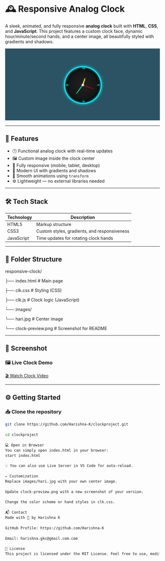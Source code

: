 # 🕰️ Responsive Analog Clock

A sleek, animated, and fully responsive **analog clock** built with **HTML**, **CSS**, and **JavaScript**. This project features a custom clock face, dynamic hour/minute/second hands, and a center image, all beautifully styled with gradients and shadows.

![Clock Preview](clock_preview.png)

---

## 🚀 Features

- 🕒 Functional analog clock with real-time updates
- 🖼️ Custom image inside the clock center
- 📱 Fully responsive (mobile, tablet, desktop)
- 🌈 Modern UI with gradients and shadows
- 💫 Smooth animations using `transform`
- ⚙️ Lightweight — no external libraries needed

---

## 🛠️ Tech Stack

| Technology | Description |
|------------|-------------|
| HTML5 | Markup structure |
| CSS3 | Custom styles, gradients, and responsiveness |
| JavaScript | Time updates for rotating clock hands |

---

## 📂 Folder Structure

responsive-clock/

├── index.html # Main page

├── clk.css # Styling (CSS)

├── clk.js # Clock logic (JavaScript)

└── images/

└── hari.jpg # Center image

└── clock-preview.png # Screenshot for README


---

## 📸 Screenshot

### 🖼️ Live Clock Demo

[🎬 Watch Clock Video](clock.mp4)


---

## ⚙️ Getting Started

### 📥 Clone the repository

```bash
git clone https://github.com/Harishna-K/clockproject.git

cd clockproject

💻 Open in Browser
You can simply open index.html in your browser:
start index.html

💡 You can also use Live Server in VS Code for auto-reload.

✏️ Customization
Replace images/hari.jpg with your own center image.

Update clock-preview.png with a new screenshot of your version.

Change the color scheme or hand styles in clk.css.

📬 Contact
Made with 💙 by Harishna K

GitHub Profile: https://github.com/Harishna-K

Email: harishna.gkc@gmail.com.com

📄 License
This project is licensed under the MIT License. Feel free to use, modify, or distribute.


